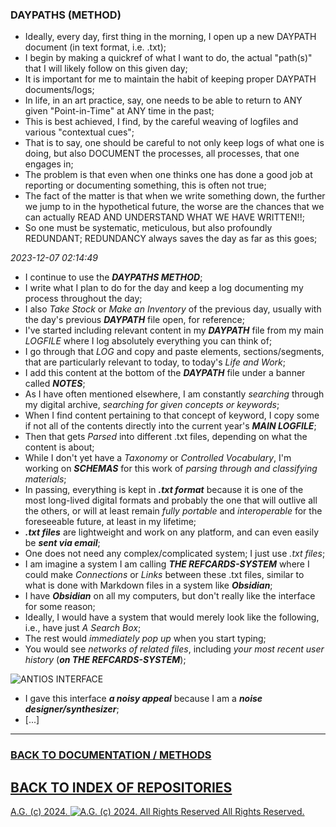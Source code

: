 ### DAYPATHS (METHOD)
* Ideally, every day, first thing in the morning, I open up a new DAYPATH document (in text format, i.e. .txt);
* I begin by making a quickref of what I want to do, the actual "path(s)" that I will likely follow on this given day;
* It is important for me to maintain the habit of keeping proper DAYPATH documents/logs;
* In life, in an art practice, say, one needs to be able to return to ANY given "Point-in-Time" at ANY time in the past;
* This is best achieved, I find, by the careful weaving of logfiles and various "contextual cues";
* That is to say, one should be careful to not only keep logs of what one is doing, but also DOCUMENT the processes, all processes, that one engages in;
* The problem is that even when one thinks one has done a good job at reporting or documenting something, this is often not true;
* The fact of the matter is that when we write something down, the further we jump to in the hypothetical future, the worse are the chances that we can actually READ AND UNDERSTAND WHAT WE HAVE WRITTEN!!;
* So one must be systematic, meticulous, but also profoundly REDUNDANT; REDUNDANCY always saves the day as far as this goes;

*2023-12-07 02:14:49*

* I continue to use the __*DAYPATHS METHOD*__;
* I write what I plan to do for the day and keep a log documenting my process throughout the day;
* I also *Take Stock* or *Make an Inventory* of the previous day, usually with the day's previous __*DAYPATH*__ file open, for reference;
* I've started including relevant content in my __*DAYPATH*__ file from my main *LOGFILE* where I log absolutely everything you can think of;
* I go through that *LOG* and copy and paste elements, sections/segments, that are particularly relevant to today, to today's *Life and Work*;
* I add this content at the bottom of the __*DAYPATH*__ file under a banner called __*NOTES*__;
* As I have often mentioned elsewhere, I am constantly *searching* through my digital archive, *searching for given concepts or keywords*;
* When I find content pertaining to that concept of keyword, I copy some if not all of the contents directly into the current year's __*MAIN LOGFILE*__;
* Then that gets *Parsed* into different .txt files, depending on what the content is about;
* While I don't yet have a *Taxonomy* or *Controlled Vocabulary*, I'm working on __*SCHEMAS*__ for this work of *parsing through and classifying materials*;
* In passing, everything is kept in __*.txt format*__ because it is one of the most long-lived digital formats and probably the one that will outlive all the others, or will at least remain *fully portable* and *interoperable* for the foreseeable future, at least in my lifetime;
* __*.txt files*__ are lightweight and work on any platform, and can even easily be __*sent via email*__;
* One does not need any complex/complicated system; I just use *.txt files*;
* I am imagine a system I am calling __*THE REFCARDS-SYSTEM*__ where I could make *Connections* or *Links* between these .txt files, similar to what is done with Markdown files in a system like __*Obsidian*__;
* I have __*Obsidian*__ on all my computers, but don't really like the interface for some reason;
* Ideally, I would have a system that would merely look like the following, i.e., have just *A Search Box*;
* The rest would *immediately pop up* when you start typing;
* You would see *networks of related files*, including *your most recent user history* (__*on THE REFCARDS-SYSTEM*__);

![ANTIOS INTERFACE](https://historiotheque.files.wordpress.com/2016/03/antios_interface_07mar16a.jpg)

* I gave this interface __*a noisy appeal*__ because I am a __*noise designer/synthesizer*__;
* [...]

- - - - - - - - -

### [BACK TO DOCUMENTATION / METHODS](https://github.com/antiface/Documentation/tree/master/EXPERIMENTS)
## [BACK TO INDEX OF REPOSITORIES](https://github.com/antiface/Index)

[A.G. (c) 2024. ![A.G. (c) 2024. All Rights Reserved](https://historiotheque.files.wordpress.com/2016/11/ag_signature_official_2015_50px_cropped.jpg) All Rights Reserved.](http://alexgagnon.com)
